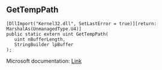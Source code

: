 ## GetTempPath

```
[DllImport("Kernel32.dll", SetLastError = true)][return: MarshalAs(UnmanagedType.U4)]
public static extern uint GetTempPath(
   uint nBufferLength,
   StringBuilder lpBuffer
);
```

Microsoft documentation: [Link](https://docs.microsoft.com/en-us/windows/win32/api/fileapi/nf-fileapi-gettemppathw)
